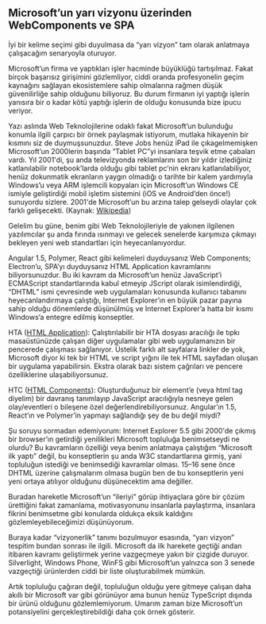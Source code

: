 ## Microsoft’un yarı vizyonu üzerinden WebComponents ve SPA

İyi bir kelime seçimi gibi duyulmasa da “yarı vizyon” tam olarak anlatmaya çalışacağım senaryoyla oturuyor.

Microsoft’un firma ve yaptıkları işler hacminde büyüklüğü tartışılmaz. Fakat birçok başarısız girişimini gözlemliyor, ciddi oranda profesyonelin geçim kaynağını sağlayan ekosistemlere sahip olmalarına rağmen düşük güvenilirliğe sahip olduğunu biliyoruz. Bu durum firmanın iyi yaptığı işlerin yanısıra bir o kadar kötü yaptığı işlerin de olduğu konusunda bize ipucu veriyor.

Yazı aslında Web Teknolojilerine odaklı fakat Microsoft’un bulunduğu konumla ilgili çarpıcı bir örnek paylaşmak istiyorum, mutlaka hikayenin bir kısmını siz de duymuşsunuzdur. Steve Jobs henüz iPad ile çıkagelmemişken Microsoft’un 2000lerin başında “Tablet PC”yi insanlara teşvik etme çabaları vardı. Yıl 2001'di, şu anda televizyonda reklamlarını son bir yıldır izlediğiniz katlanılabilir notebook’larda olduğu gibi tablet pc’nin ekranı katlanılabiliyor, henüz dokunmatik ekranların yaygın olmadığı o tarihte bir kalem yardımıyla Windows’u veya ARM işlemcili kopyaları için Microsoft’un Windows CE ismiyle geliştirdiği mobil işletim sistemini (iOS ve Android’den önce!) sunuyordu sizlere. 2001'de Microsoft’un bu arzına talep gelseydi olaylar çok farklı gelişecekti. (Kaynak: [Wikipedia](https://en.wikipedia.org/wiki/Microsoft_Tablet_PC))

Gelelim bu güne, benim gibi Web Teknolojileriyle de yakınen ilgilenen yazılımcılar şu anda fırında ısınmayı ve gelecek senelerde karşımıza çıkmayı bekleyen yeni web standartları için heyecanlanıyordur.

Angular 1.5, Polymer, React gibi kelimeleri duyduysanız Web Components; Electron’u, SPA’yı duyduysanız HTML Application kavramlarını biliyorsunuzdur. Bu iki kavram da Microsoft’un henüz JavaScript’i ECMAScript standartlarında kabul etmeyip JScript olarak isimlendirdiği, “DHTML” ismi çevresinde web uygulamaları konusunda kullanıcı tabanını heyecanlandırmaya çalıştığı, Internet Explorer’ın en büyük pazar payına sahip olduğu dönemlerde düşünülmüş ve Internet Explorer’a hatta bir kısmı Windows’a entegre edilmiş konseptler.

HTA ([HTML Application](https://en.wikipedia.org/wiki/HTML_Application)): Çalıştırılabilir bir HTA dosyası aracılığı ile tıpkı masaüstünüzde çalışan diğer uygulamalar gibi web uygulamanızın bir pencerede çalışması sağlanıyor. Üstelik farklı alt sayfalara linkler de yok, Microsoft diyor ki tek bir HTML ve script yığını ile tek HTML sayfadan oluşan bir uygulama yapabilirsin. Ekstra olarak bazı sistem çağrıları ve pencere özelliklerine ulaşabiliyorsunuz.

HTC ([HTML Components](https://en.wikipedia.org/wiki/HTML_Components)): Oluşturduğunuz bir element’e (veya html tag diyelim) bir davranış tanımlayıp JavaScript aracılığıyla nesneye gelen olay/eventleri o bileşene özel değerlendirebiliyorsunuz. Angular’ın 1.5, React’ın ve Polymer’in yapmayı sağlandığı şey de bu değil miydi?

Şu soruyu sormadan edemiyorum: Internet Explorer 5.5 gibi 2000'de çıkmış bir browser’ın getirdiği yenilikleri Microsoft topluluğa benimsetseydi ne olurdu? Bu kavramların özelliği veya benim anlatmaya çalıştığım “Microsoft ilk yaptı” değil, bu konseptlerin şu anda W3C standartlarına girmiş, yani topluluğun istediği ve benimsediği kavramlar olması. 15–16 sene önce DHTML üzerine çalışmalarım olmasa bugün ben de bu konseptlerin yeni yeni ortaya atılıyor olduğunu düşünecektim ama değiller.

Buradan hareketle Microsoft’un “ileriyi” görüp ihtiyaçlara göre bir çözüm ürettiğini fakat zamanlama, motivasyonunu insanlarla paylaştırma, insanlara fikrini benimsetme gibi konularda oldukça eksik kaldığını gözlemleyebileceğimizi düşünüyorum.

Buraya kadar “vizyonerlik” tanımı bozulmuyor esasında, “yarı vizyon” tespitim bundan sonrası ile ilgili. Microsoft da ilk harekete geçtiği andan itibaren kavramı geliştirmek yerine vazgeçmeye yakın bir çizgide duruyor. Silverlight, Windows Phone, WinFS gibi Microsoft’un yalnızca son 3 senede vazgeçtiği ürünlerden ciddi bir liste oluşturabilmek mümkün.

Artık topluluğu çağıran değil, topluluğun olduğu yere gitmeye çalışan daha akıllı bir Microsoft var gibi görünüyor ama bunun henüz TypeScript dışında bir ürünü olduğunu gözlemlemiyorum. Umarım zaman bize Microsoft’un potansiyelini gerçekleştirebildiği daha çok örnek gösterir.
